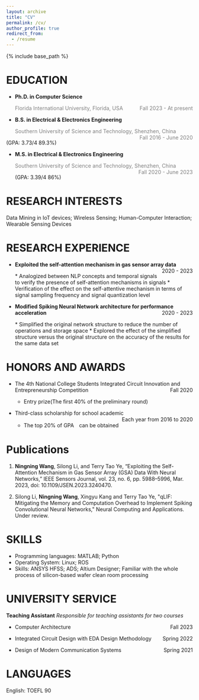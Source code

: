 ```yaml
---
layout: archive
title: "CV"
permalink: /cv/
author_profile: true
redirect_from:
  - /resume
---
```


{% include base_path %}

<!-- <center>诶嘿</center> <p align="right">诶嘿</p>
<p style="text-align:left;">一部分文字<span style="float:right;">另一部分文字</span></p>
<p style="text-align:left;"><span style="float:right;"></span></p> -->

EDUCATION
======
* **Ph.D. in Computer Science**
  <p style="text-align:left;"><font color=gray>Florida International University, Florida, USA </font> <span style="float:right;"><font color=gray>Fall 2023 - At present</font></span></p>  
 <!-- (GPA: 3.73/4 89.3%)-->
* **B.S. in Electrical & Electronics Engineering**
  <p style="text-align:left;"><font color=gray>Southern University of Science and Technology, Shenzhen, China</font> <span style="float:right;"><font color=gray>Fall 2016 - June 2020</font></span></p>  
 (GPA: 3.73/4 89.3%)
  
* **M.S. in Electrical & Electronics Engineering**
  <p style="text-align:left;"><font color=gray>Southern University of Science and Technology, Shenzhen, China</font> <span style="float:right;"><font color=gray>Fall 2020 - June 2023</font></span></p>
  (GPA: 3.39/4 86%)
  
  
RESEARCH INTERESTS
======
Data Mining in IoT devices; Wireless Sensing; Human-Computer Interaction; Wearable Sensing Devices  


RESEARCH EXPERIENCE
======
* <p style="text-align:left;"><b>Exploited the self-attention mechanism in gas sensor array data</b> <span style="float:right;">2020 - 2023</span></p>  
  * Analogized between NLP concepts and temporal signals to verify the presence of self-attention
   mechanisms in signals
  * Verification of the effect on the self-attentive mechanism in terms of signal sampling frequency
   and signal quantization level


* <p style="text-align:left;"><b>Modified Spiking Neural Network architecture for performance acceleration</b> <span style="float:right;">2020 - 2023</span></p>
  * Simplified the original network structure to reduce the number of operations and storage space
  * Explored the effect of the simplified structure versus the original structure on the accuracy of the
   results for the same data set


HONORS AND AWARDS
======
* <p style="text-align:left;">The 4th National College Students Integrated Circuit Innovation and Entrepreneurship Competition<span style="float:right;">Fall 2020</span></p>

  * Entry prize(The first 40% of the preliminary round)

* <p style="text-align:left;">Third-class scholarship for school academic<span style="float:right;">Each year from 2016 to 2020</span></p>

  * The top 20% of GPA　can be obtained
 

Publications
======
1. **Ningning Wang**, Silong Li, and Terry Tao Ye, “Exploiting the Self-Attention Mechanism in Gas Sensor Array (GSA) Data With Neural Networks,” IEEE Sensors Journal, vol. 23, no. 6, pp. 5988–5996, Mar. 2023, doi: 10.1109/JSEN.2023.3240470.

2. Silong Li, **Ningning Wang**, Xingyu Kang and Terry Tao Ye, "qLIF: Mitigating the Memory and Computation Overhead to Implement Spiking Convolutional Neural Networks," Neural Computing and Applications. Under review.  


SKILLS
======
* Programming languages: MATLAB; Python
* Operating System: Linux; ROS
* Skills: ANSYS HFSS; ADS; Altium Designer; Familiar with the whole process of silicon-based wafer clean room processing

  
UNIVERSITY SERVICE
======
**Teaching Assistant**
*Responsible for teaching assistants for two courses*
* <p style="text-align:left;">Computer Architecture<span style="float:right;">Fall 2023</span></p>
* <p style="text-align:left;">Integrated Circuit Design with EDA Design Methodology<span style="float:right;">Spring 2022</span></p>
* <p style="text-align:left;">Design of Modern Communication Systems<span style="float:right;">Spring 2021</span></p>

  
LANGUAGES
======
English: TOEFL 90
